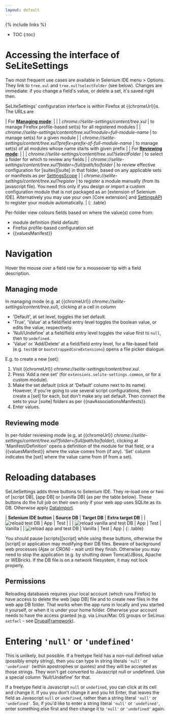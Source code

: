 ```yaml
---
layout: default
---
```

{% include links %}
* TOC
{:toc}

# Accessing the interface of SeLiteSettings #
Two most frequent use cases are available in Selenium IDE menu > Options. They link to `tree.xul` and `tree.xul?selectFolder` (see below). Changes are immediate: if you change a field's value, or delete a set, it's saved right then.

SeLiteSettings' configuration interface is within Firefox at {{chromeUrl}}s. The URLs are

| For [**Managing mode**](#managing-mode): | |
| _chrome://selite-settings/content/tree.xul_                                   | to manage Firefox profile-based set(s) for all registered modules |
| _chrome://selite-settings/content/tree.xul?module=full-module-name_           | to manage set(s) for a given module |
| _chrome://selite-settings/content/tree.xul?prefix=prefix-of-full-module-name_ | to manage set(s) of all modules whose name starts with given prefix |
| For [**Reviewing mode**](#reviewing-mode): | |
| _chrome://selite-settings/content/tree.xul?selectFolder_                      | to select a folder for which to review any fields |
| _chrome://selite-settings/content/tree.xul?folder=/full/path/to/folder_       | to review effective configuration for [suites][suite] in that folder, based on any applicable sets or manifests as per [SettingsScope](SettingsScope) |
| _chrome://selite-settings/content/tree.xul?register_ | to register a module manually (from its javascript file). You need this only if you design or import a custom configuration module that is not packaged as an [extension of Selenium IDE]. Alternatively you may use your own [Core extension] and [SettingsAPI](SettingsAPI) to register your module automatically. |
{: .table}

Per-folder view colours fields based on where the value(s) come from:

 * module definition (field default)
 * Firefox profile-based configuration set
 * {{valuesManifest}}

# Navigation
Hover the mouse over a field row for a  mouseover tip with a field description.

## Managing mode
In managing mode (e.g. at {{chromeUrl}} _chrome://selite-settings/content/tree.xul_), clicking at a cell in column

   * 'Default', at set level, toggles the set default.
   * 'True', 'Value' at a field/field entry level toggles the boolean value, or edits the value, respectively.
   * 'Null/Undefine' at a field/field entry level toggles the value first to `null`, then to `undefined`.
   * 'Value' or 'Add/Delete' at a field/field entry level, for a file-based field (e.g. `testDB` or `bootstrappedCoreExtensions`) opens a file picker dialogue.

E.g. to create a new [set]:

  1. Visit {{chromeUrl}} _chrome://selite-settings/content/tree.xul_.
  2. Press 'Add a new set' (for `extensions.selite-settings.common`, or for a custom module).
  3. Make the set default (click at 'Default' column next to its name). However, if you're going to use several script configurations, then create a [set] for each, but don't make any set default. Then connect the sets to your [suite] folders as per {{navAssociationsManifests}}.
  4. Enter values.

## Reviewing mode
In per-folder reviewing mode (e.g. at {{chromeUrl}} _chrome://selite-settings/content/tree.xul?folder=/full/path/to/folder_), clicking at 'Manifest/Definition' opens a definition of the module for that field, or a {{valuesManifest}} where the value comes from (if any). 'Set' column indicates the [set] where the value came from (if from a set).

# Reloading databases
SeLiteSettings adds three buttons to Selenium IDE. They re-load one or two of [script DB], [app DB] or [vanilla DB] (as per the table below). These buttons do the full job on their own only if your web app uses SQLite as its DB. Otherwise apply [DataImport](DataImport).

| **Selenium IDE button** | **Source DB** | **Target DB** | **Extra target DB** |
| ![reload test DB](https://raw.githubusercontent.com/selite/selite/master/settings/src/chrome/skin/classic/reload_test.png) | App | Test | |
| ![reload vanilla and test DB](https://raw.githubusercontent.com/selite/selite/master/settings/src/chrome/skin/classic/reload_vanilla_and_test.png) | App | Test | Vanilla |
| ![reload app and test DB](https://raw.githubusercontent.com/selite/selite/master/settings/src/chrome/skin/classic/reload_app_and_test.png) | Vanilla | Test | App |
{: .table}

You should pause [scripts][script] while using these buttons, otherwise the [script] or application may modifying their DB files. Beware of background web processes (Ajax or CRON) - wait until they finish. Otherwise you may need to stop the application (e.g. by shutting down Tomcat/JBoss, Apache or WEBrick). If the DB file is on a network filesystem, it may not lock properly.

## Permissions
Reloading databases requires your local account (which runs Firefox) to have access to delete the web [app DB] file and to create new files in the web app DB folder. That works when the app runs in  locally and you started it yourself, or when it is under your home folder. Otherwise your account needs to have the access granted (e.g. via Linux/Mac OS groups or SeLinux `setfacl` - see [DrupalFramework](DrupalFramework)).

# Entering `'null'` or `'undefined'`
This is unlikely, but possible. If a freetype field has a non-null defined value (possibly empty string), then you can type in string literals `'null'` or `'undefined'` (within apostrophes or quotes) and they will be accepted as those strings. They won't get converted to Javascript null or undefined. Use a special column 'Null/Undefine' for that.

If a freetype field is Javascript `null` or `undefined`, you can click at its cell and change it. If you you don't change it and you hit Enter, that leaves the field as Javascript `null` or `undefined`, rather than a string literal `'null'` or `'undefined'`. So, if  you'd like to enter a string literal `'null'` or `'undefined'`, enter something else first and then change it to `'null'` or `'undefined'` again.